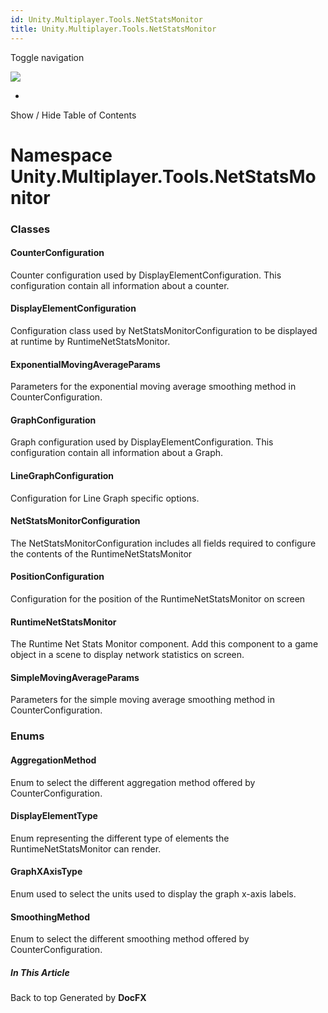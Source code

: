 ```yaml
---
id: Unity.Multiplayer.Tools.NetStatsMonitor
title: Unity.Multiplayer.Tools.NetStatsMonitor
---
```


<div id="wrapper">

<div>

<div class="container">

<div class="navbar-header">

Toggle navigation

<img src="../logo.svg" id="logo" class="svg" />

</div>

<div id="navbar" class="collapse navbar-collapse">

<div class="form-group">

</div>

</div>

</div>

<div class="subnav navbar navbar-default">

<div id="breadcrumb" class="container hide-when-search">

-   

</div>

</div>

</div>

<div class="container body-content hide-when-search" role="main">

<div class="sidenav hide-when-search">

Show / Hide Table of Contents

<div id="sidetoggle" class="sidetoggle collapse">

<div id="sidetoc">

</div>

</div>

</div>

<div class="article row grid-right">

<div class="col-md-10">

# Namespace Unity.Multiplayer.Tools.NetStatsMonitor

<div class="markdown level0 summary">

</div>

<div class="markdown level0 conceptual">

</div>

<div class="markdown level0 remarks">

</div>

### Classes

#### CounterConfiguration

<div class="section">

Counter configuration used by DisplayElementConfiguration. This
configuration contain all information about a counter.

</div>

#### DisplayElementConfiguration

<div class="section">

Configuration class used by NetStatsMonitorConfiguration to be displayed
at runtime by RuntimeNetStatsMonitor.

</div>

#### ExponentialMovingAverageParams

<div class="section">

Parameters for the exponential moving average smoothing method in
CounterConfiguration.

</div>

#### GraphConfiguration

<div class="section">

Graph configuration used by DisplayElementConfiguration. This
configuration contain all information about a Graph.

</div>

#### LineGraphConfiguration

<div class="section">

Configuration for Line Graph specific options.

</div>

#### NetStatsMonitorConfiguration

<div class="section">

The NetStatsMonitorConfiguration includes all fields required to
configure the contents of the RuntimeNetStatsMonitor

</div>

#### PositionConfiguration

<div class="section">

Configuration for the position of the RuntimeNetStatsMonitor on screen

</div>

#### RuntimeNetStatsMonitor

<div class="section">

The Runtime Net Stats Monitor component. Add this component to a game
object in a scene to display network statistics on screen.

</div>

#### SimpleMovingAverageParams

<div class="section">

Parameters for the simple moving average smoothing method in
CounterConfiguration.

</div>

### Enums

#### AggregationMethod

<div class="section">

Enum to select the different aggregation method offered by
CounterConfiguration.

</div>

#### DisplayElementType

<div class="section">

Enum representing the different type of elements the
RuntimeNetStatsMonitor can render.

</div>

#### GraphXAxisType

<div class="section">

Enum used to select the units used to display the graph x-axis labels.

</div>

#### SmoothingMethod

<div class="section">

Enum to select the different smoothing method offered by
CounterConfiguration.

</div>

</div>

<div class="hidden-sm col-md-2" role="complementary">

<div class="sideaffix">

<div class="contribution">

</div>

##### In This Article

<div>

</div>

</div>

</div>

</div>

</div>

<div class="grad-bottom">

</div>

<div class="footer">

<div class="container">

Back to top Generated by **DocFX**

</div>

</div>

</div>
